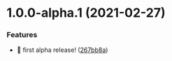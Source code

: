 # 1.0.0-alpha.1 (2021-02-27)


### Features

* 🎸 first alpha release! ([267bb8a](https://github.com/siriwatknp/react-tailwind/commit/267bb8ab40224ea869046fb7b1ceb6d5d230ee95))
